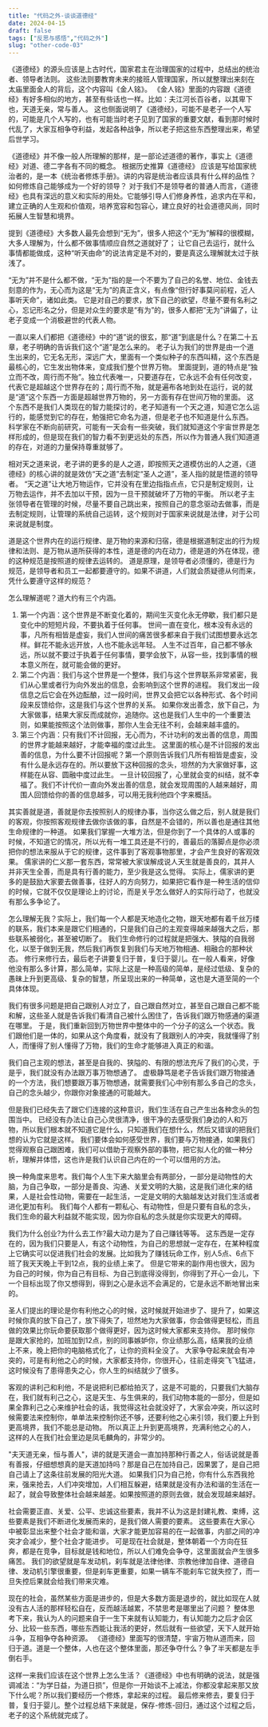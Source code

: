 ```yaml
---
title: "代码之外-谈谈道德经"
date: 2024-04-15
draft: false
tags: ["反思与感悟","代码之外"]
slug: "other-code-03"
---
```


《道德经》的源头应该是上古时代，国家君主在治理国家的过程中，总结出的统治者、领导者法则。
这些法则要教育未来的接班人管理国家，所以就整理出来刻在太庙里面金人的背后，这个内容叫《金人铭》。
《金人铭》里面的内容跟《道德经》有好多相似的地方，甚至有些话也一样。比如：夫江河长百谷者，以其卑下也，天道无亲，常与善人。
这也侧面说明了《道德经》，可能不是老子一个人写的，可能是几个人写的，也有可能当时老子见到了国家的重要文献，看到那时候时代乱了，大家互相争夺利益，发起各种战争，所以老子把这些东西整理出来，希望后世学习。

《道德经》并不像一般人所理解的那样，是一部论述道德的著作，事实上《道德经》对道、德二字各有不同的概念。
根据历史推算《道德经》 应该是写给国家统治者的，是一本《统治者修炼手册》。讲的内容是统治者应该具有什么样的品性？如何修炼自己能够成为一个好的领导？
对于我们不是领导者的普通人而言，《道德经》也具有深远的意义和实际的用处。它能够引导人们修身养性，追求内在平和，建立正确的人生观和价值观，培养宽容和包容心，建立良好的社会道德风尚，同时拓展人生智慧和境界。

提到《道德经》大多数人最先会想到“无为”，很多人把这个“无为”解释的很模糊，大多人理解为，什么都不做事情顺应自然之道就好了；
让它自己去运行，就什么事情都能做成，这种“听天由命”的说法肯定是不对的，要是真这么理解就太过于肤浅了。

“无为”并不是什么都不做，“无为”指的是一个不要为了自己的名誉、地位、金钱去刻意的作为，无心而为这是“无为”的真正含义，有点像“但行好事莫问前程，近人事听天命”，诸如此类。
它是对自己的要求，放下自己的欲望，尽量不要有名利之心，忘记形名之分，但是对众生的要求是“有为”的，很多人都把“无为”讲偏了，让老子变成一个消极避世的代表人物。

一直以来人们都把《道德经》中的“道”说的很玄，那“道”到底是什么？在第二十五章，老子明确的告诉我们这个“道”是怎么来的。
老子认为我们的世界是由一个道生出来的，它无名无形，深远广大，里面有一个类似种子的东西叫精，这个东西是最核心的，它生发出物体来，变成我们整个世界万物。
里面提到，道的特点是“独立而不改，周行而不殆”。独立代表唯一，只要道存在，它永远不会有任何改变，代表它是超越这个世界存在的；周行而不殆，就是遍布各地到处在运行，说的就是“道”这个东西一方面是超越世界万物的，另一方面有存在世间万物的里面。
这个东西不是我们人类现在的智力能探讨的，老子知道有一个天之道，知道它怎么运行的，能感觉到它的存在，勉强把它命名为道，但是老子也不知道是什么东西。
科学家在不断向前研究，可能有一天会有一些突破，我们就知道这个宇宙世界是怎样形成的，但是现在我们的智力看不到更远处的东西，所以作为普通人我们知道道的存在，对道的力量保持尊重就够了。

相对天之道来说，老子讲的更多的是人之道，即按照天之道模仿出的人之道，《道德经》的核心讲的就是效仿“天之道”去制定“圣人之道”，圣人指的就是悟道的领导者。
“天之道”让大地万物运作，它并没有在里边指指点点，它只是制定规则，让万物去运作，并不去加以干预，因为一旦干预就破坏了万物的平衡。
所以老子主张领导者在管理的时候，尽量不要自己跳出来，按照自己的意念驱动去做事，而是去制定规则，让管理的系统自己运转，这个规则对于国家来说就是法律，对于公司来说就是制度。

道是这个世界内在的运行规律、是万物的来源和归宿，德是根据道制定出的行为规律和法则、是万物从道所获得的本性，道是德的内在动力，德是道的外在体现，德的这种规范是按照道的规律去运转的。
道是原理，是领导者必须懂的，德是行为规范，是领导者和员工一起都要遵守的。如果不讲道，人们就会质疑德从何而来，凭什么要遵守这样的规范？

怎么理解道呢？道大约有三个内涵。
1. 第一个内涵：这个世界是不断变化着的，期间生灭变化永无停歇，我们都只是变化中的短短片段，不要执着于任何事。
世间一直在变化，根本没有永远的事，凡所有相皆是虚妄，我们人世间的痛苦很多都来自于我们试图想要永远怎样。鲜花不能永远开放，人也不能永远年轻。
人生不过百年，自己都不够永远，所以就不要过于执着于任何事情，要学会放下，从容一些，找到事情的根本意义所在，就可能会做的更好。
2. 第二个内涵：我们与这个世界是一个整体，我们与这个世界联系非常紧密，我们从心里或者行为向外发出的信息，会影响到这个世界的进程。
我们发出一段信息之后它会在外边酝酿，过一段时间，世界又会把它以各种形式、各个时间段来反馈给你，这是我们与这个世界的关系。
如果你发出善念，放下自己，为大家做事，结果大家反而成就你，追随你。这也是我们人生中的一个重要法则，如果能按照这个法则做事，那你人生会无往不利，会越来越丰盛的。
3. 第三个内涵：只有我们不计回报，无心而为，不计功利的发出善的信息，周围的世界才能越来越好，才能幸福的度过此生。
这里面的核心是不计回报的发出善的信息，为什么要不计回报呢？第一个原则告诉我们凡所有相皆是虚妄，没有什么是永远存在的。所以要放下这种回报的念头，坦然的为大家做好事，这样能在从容、圆融中度过此生。
一旦计较回报了，心里就会变的纠结，就不幸福了。我们不计代价一直向外发出善的信息，就会发现周围的人越来越好，周围人回馈给你的善的信息越多，可以用无我利他四个字来概括。

其实善就是道，善就是你去按照别人的规律办事，当你这么做之后，别人就是我们的客观，你按照客观规律去做你该做的事，自然是不会错的，所以善也是通往其他生命规律的一种道。
如果我们掌握一大堆方法，但是你到了一个具体的人或事的时候，不知道它的情况，所以光有一堆工具还是不行的，善最后的落脚点是你必须把你的想法来服从于它的规律，这件事到了客观事物那里，才会产生良好的客观效果。
儒家讲的仁义那一套东西，常常被大家误解成说人天生就是善良的，其并人并非天生全善，而是具有行善的能力，至少我是这么觉得。
实际上，儒家讲的更多的是鼓励大家要去做善事，往好人的方向努力，如果把它看作是一种生活的信仰的时候，它就不仅仅是理论上的讨论，而是关乎怎么做好人的实际行动了，也就没有那么多争论了。

怎么理解无我？实际上，我们每一个人都是天地造化之物，跟天地都有着千丝万缕的联系，我们本来是跟它们相通的，只是我们自己的主观变得越来越强大之后，那些联系被弱化，甚至被切断了。
我们生命修行的过程就是把强大、狭隘的自我弱化，以至于做到无我，然后我们再恢复到我们与天地万物相通、相融合的那种状态。
修行来修行去，最后老子讲要复归于普，复归于婴儿。在一般人看来，好像他没有那么多计算，那么简单，实际上这是一种高级的简单，是经过低级、复杂的愚昧上升到更高级、复杂的智慧，所呈现出来的一种简单，这也是大道至简的一个具体体现。

我们有很多问题是把自己跟别人对立了，自己跟自然对立，甚至自己跟自己都不能和解，这些圣人就是告诉我们看清自己被什么困住了，告诉我们跟万物感通的渠道在哪里。
于是，我们重新回到万物世界中整体中的一个分子的这么一个状态。我们跟他们是一体的，如果从这个角度看，就没有了我跟别人的冲突，我就懂得了别人，而懂得了别人懂得了万物，我们的生命才能够进入真正的和谐。

我们自己主观的想法，甚至是自我的、狭隘的、有限的想法充斥了我们的心灵，于是乎，我们就没有办法跟万事万物想通了。
虚极静笃是老子告诉我们跟万物接通的一个方法，我们想要跟万事万物想通，就需要我们心中别有那么多自己的念头，自己的念头越少，你跟你对象接通的可能越大。

但是我们已经失去了跟它们连接的这种意识，我们生活在自己产生出各种念头的包围当中。
已经没有办法让自己心灵很清净，很干净的去感受我们身边的人和万物，所以我们根本就不知道它是什么，只知道我们在想什么，然后又错误的把我们想的认为它就是这样。
我们要体会如何感受世界，我们要与万物接通，如果我们觉得观察自己跟困难，我们可以借助于观察外部的事物，把它拟人化的做一种分析，理解并体悟，这也许是我们认识自己内在的一个可以借用的方法。

换一种角度来思考。我们每个人生下来大脑里会有两部分，一部分是动物性的大脑，为自己争取，一部分是善良、沟通、关爱文明的大脑，这是我们进化来的结果，人是社会性动物，需要在一起生活，一定是文明的大脑越发达对我们生活或者进化更加有利。
我们每个人都有一颗私心、有动物性，但是只要有自私的念头，我们生命的最大利益就不能实现，因为你自私的念头就是你实现更大的障碍。

我们为什么创业?为什么去工作?最大动力是为了自己赚钱等等。
这东西是一定存在的，因为我们只要是人，有这个动物性，为自己的思想就一定存在，在某种程度上它确实可以促进我们社会的发展。比如我为了赚钱玩命工作，别人5点、6点下班了我天天晚上干到12点，我的业绩上来了。
但是它带来的副作用也很大，因为为自己的时候，你为自己有目标、为自己到底得没得到，你得到了开心一会儿，下一个目标出现了你又想得到，得到之心是永远不会满足的，它是永远不断地冒出来的。

圣人们提出的理论是你有利他之心的时候，这时候就开始进步了、提升了，如果这时候你真的放下自己了，放下得失了，坦然地为大家做事，你会做得更轻松，而且做的效果比你玩命要获取那个做得更好，因为这时候大家都来支持你。
那时候你是跟大家抢的，加班加到12点，别的同事嫉妒你，你业绩那么高，结果我的业绩上不来，晚上把你的电脑格式化了，让你的资料全没了。
大家争夺起来就会有冲突的，可是有利他之心的时候，大家都支持你，你很开心，往前走得突飞飞猛进，这时候没有了患得患失之心，你人生的纠结就少了很多。

客观的讲利己和利他，不是说把利已都给拍灭了，这是不可能的，只要我们大脑存在，我们就有利己之心，这是天生、与生俱来的，我们动物本能的一部分，但是如果全靠利己之心来维护社会的话，我觉得这社会就没好了，大家会冲突，所以这时候需要法来控制你，单单法来控制你还不够，还要利他之心来引领，我们要上升到更高境界，我们不能总是动物。
所以真正上升到更高境界，充满利他之心的人，这样的人在我们社会里边是凤毛麟角的，非常少的。

"夫天道无亲，恒与善人"，讲的就是天道会一直加持那种行善之人，俗话说就是善有善报，仔细想想真的是天道加持吗？那是自己在加持自己，因果罢了，是自己把自己请上了这条往前发展的阳光大道。
如果我们只为自己抢，你有什么东西我抢来，强来抢去，人们冲突增加，人们相互躲避，结果就是没有办法和谐的生活在一起了，就会导致整体社会越来越差。如果按照道的原则去做，就会发现越来越好。

社会需要正直、关爱、公平、忠诚这些要素，我并不认为这是封建礼教、束缚，这些要素是我们不断进化发展而来的，是我们做人需要的要素。
这些要素在大家心中被彰显出来整个社会才能和谐，大家才能更加容易的在一起做事，内部之间的冲突才会减少，整个社会才能进步。
可是现在社会就是，整体朝着一个方向在狂奔，都是在竞争，目标就是钱和地位，所以人们难免会争夺，这里面就会产生很多痛苦。
我们的欲望就是车发动机，刹车就是法律他律、宗教他律加自律、道德自律、发动机引擎很重要，但是刹车更重要，如果一辆车不能刹车它就失控了，而一旦失控后果就会给我们带来灾难。

现在的社会，虽然某些方面是进步的，但是大多数方面是退步的，就比如现在人就没有古人活的那样轻松自在，反而越活越累，不禁思考是哪里出了问题？
整体思考下来，我认为人的问题来自于一生下来就有认知能力，有认知能力之后才会区分、比较一些东西，哪些东西能让我活的更好，然后就有一些欲望，天下人就开始斗争，互相争夺各种资源。
《道德经》里面写的很清楚，宇宙万物从道而来，回归于道。道是一个整体，人也在这个整体里面，那还争夺什么？争了半天都是左手倒右手。

这样一来我们应该在这个世界上怎么生活？《道德经》中也有明确的说法，就是强调减法：“为学日益，为道日损”，但是你一开始谈不上减法，你都没拿起来那又放下什么呢？所以我们要经历一个修炼，拿起来的过程。
最后修来修去，要复归于普，复归于婴儿。整个过程总结下来就是，保存-修炼-回归，通过这个过程之后，老子的这个系统就完成了。
